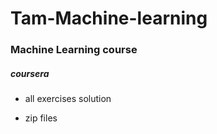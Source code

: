 # Tam-Machine-learning
### Machine Learning course
#####  coursera
* all exercises solution

* zip files







